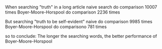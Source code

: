 When searching "truth" in a long article
naive search do comparison 10007 times
Boyer-Moore-Horspool do comparison 2236 times

But searching "truth to be self-evident"
naive  do comparison 9985 times
Boyer-Moore-Horspool do comparisono 781 times

so to conclude:
        The longer the searching words, the better performance of Boyer-Moore-Horspool
